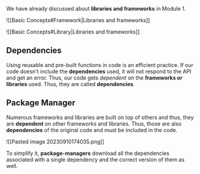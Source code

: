 We have already discussed about **libraries and frameworks** in Module 1.

![[Basic Concepts#Framework|Libraries and frameworks]]

![[Basic Concepts#Library|Libraries and frameworks]]


## Dependencies
Using reusable and pre-built functions in code is an efficient practice. 
If our code doesn't include the **dependencies** used, it will not respond to the API and get an error. 
Thus, our code gets *dependent* on the **frameworks or libraries** used. Thus, they are called **dependencies**.

## Package Manager
Numerous frameworks and libraries are built on top of others and thus, they are **dependent** on other frameworks and libraries. Thus, those are also **dependencies** of the original code and must be included in the code.

![[Pasted image 20230910174035.png]]

To simplify it, **package-managers** download all the dependencies associated with a single dependency and the correct version of them as well.